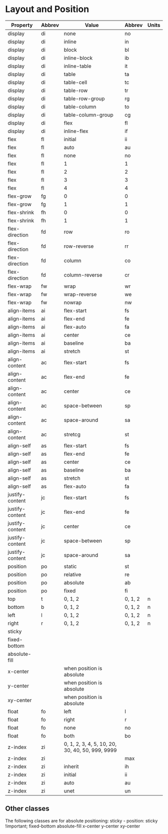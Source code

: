 # Layout and Position


| Property |Abbrev| Value |Abbrev | Units |
|----------|--------|-------|--------|------|
| display  | di     |    none   |    no    |      |
| display  | di     |   inline   |  in      |      |
| display  | di     |    block   |  bl      |      |
| display  | di     |   inline-block   |   ib     |      |
| display  | di     |   inline-table   |   it     |      |
| display  | di     |   table   |   ta     |      |
| display  | di     |   table-cell   |   tc     |      |
| display  | di     |   table-row   |   tr     |      |
| display  | di     |   table-row-group   |   rg     |      |
| display  | di     |   table-column   |   to     |      |
| display  | di     |   table-column-group   |   cg     |      |
| display  | di     |   flex   |   fl     |      |
| display  | di     |   inline-flex   |   if     |      |
| flex  |   fl    |   initial   |   ii     |      |
| flex  |   fl    |   auto   |   au     |      |
| flex  |   fl    |   none   |   no     |      |
| flex  |   fl    |  1  |   1     |      |
| flex  |   fl    |  2  |   2     |      |
| flex  |   fl    |  3  |   3     |      |
| flex  |   fl    |  4  |   4     |      |
| flex-grow | fg | 0 | 0 |      |
| flex-grow | fg | 1 | 1 |      |
| flex-shrink | fh | 0 | 0 |      |
| flex-shrink | fh | 1 | 1 |      |
| flex-direction | fd | row | ro |      |
| flex-direction | fd | row-reverse | rr |      |
| flex-direction | fd | column | co |      |
| flex-direction | fd | column-reverse | cr |      |
| flex-wrap | fw |  wrap  | wr |      |
| flex-wrap | fw |  wrap-reverse  | we |      |
| flex-wrap | fw |  nowrap  | nw  |      |
| align-items | ai | flex-start	| fs |      |
| align-items | ai | flex-end	| fe |      |
| align-items | ai | flex-auto	 | fa |      |
| align-items | ai | center	|  ce |      |
| align-items | ai | baseline |	ba |      |
| align-items | ai | stretch  | st |      |
| align-content | ac | flex-start |	fs|      |
| align-content | ac | flex-end	| fe|      |
| align-content | ac | center  | ce|      |
| align-content | ac | space-between  | sp  |      |
| align-content | ac | space-around	 | sa  |      |
| align-content | ac | stretcg  | st |      |
| align-self | as |flex-start	|  fs  |      |
| align-self | as |flex-end  | fe  |      |
| align-self | as |center | ce  |      |
| align-self | as |baseline  | ba  |      |
| align-self | as |stretch	 | st  |      |
| align-self | as |flex-auto | fa  |      |
| justify-content  |  jc |  flex-start  | fs  |      |
| justify-content  |  jc |  flex-end  |  fe  |      |
| justify-content  |  jc |  center |  ce  |      |
| justify-content  |  jc |  space-between  |  sp  |      |
| justify-content  |  jc |  space-around   | sa  |      |
|  position | po |  static  | st  |      |
|  position | po |  relative  | re  |      |
|  position | po |  absolute |  ab  |      |
|  position | po |  fixed  |  fi  |      |
|  top  | t  | 	0, 1, 2	|  0, 1, 2  | n |
|  bottom  | b  | 0, 1, 2  | 0, 1, 2  | n |
|  left   | l  | 0, 1, 2  | 0, 1, 2  | n |
|  right   | r |  0, 1, 2  | 0, 1, 2  | n |
| sticky  |  |  |  |  |
| fixed-bottom  |  |  |  |  |
| absolute-fill  |  |  |  |  |
| x-center	|  | when position is absolute |  |  |
| y-center | | when position is absolute |  |  |
|  xy-center | | when position is absolute |  |  |
| float | fo | left  | l  |  |
| float | fo | right  | r  |  |
| float | fo | none  | no  |  |
| float | fo | both  | bo  |  |
| z-index  | zi | 0, 1, 2, 3, 4, 5, 10, 20, 30, 40, 50, 999, 9999   |  |  |
| z-index  | zi |   | max  |  |
| z-index  | zi | inherit  |  ih  |  |
| z-index  | zi | initial  | ii  |  |
| z-index  | zi | auto  | au  |  |
| z-index  | zi | unet  | un  |  |


## Other classes
The following classes are for absolute positioning:
sticky - position: sticky !important;
fixed-bottom
absolute-fill
x-center
y-center
xy-center
